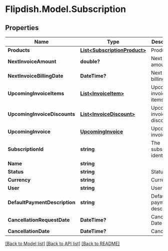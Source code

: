 # Flipdish.Model.Subscription
## Properties

Name | Type | Description | Notes
------------ | ------------- | ------------- | -------------
**Products** | [**List&lt;SubscriptionProduct&gt;**](SubscriptionProduct.md) | Products | 
**NextInvoiceAmount** | **double?** | Next invoice amount | [optional] 
**NextInvoiceBillingDate** | **DateTime?** | Next invoice billing date | [optional] 
**UpcomingInvoiceItems** | [**List&lt;InvoiceItem&gt;**](InvoiceItem.md) | Upcoming invoice items | [optional] 
**UpcomingInvoiceDiscounts** | [**List&lt;InvoiceDiscount&gt;**](InvoiceDiscount.md) | Upcoming invoice discounts | [optional] 
**UpcomingInvoice** | [**UpcomingInvoice**](UpcomingInvoice.md) | Upcoming invoice | [optional] 
**SubscriptionId** | **string** | The subscription identifier | 
**Name** | **string** |  | 
**Status** | **string** | Status | 
**Currency** | **string** | Currency | 
**User** | **string** | User | 
**DefaultPaymentDescription** | **string** | Default payment description | [optional] 
**CancellationRequestDate** | **DateTime?** | Cancellation Date | [optional] 
**CancellationDate** | **DateTime?** | Cancel Date | [optional] 

[[Back to Model list]](../README.md#documentation-for-models) [[Back to API list]](../README.md#documentation-for-api-endpoints) [[Back to README]](../README.md)

